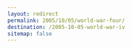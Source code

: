 ```yaml
---
layout: redirect
permalink: 2005/10/05/world-war-four/
destination: /2005-10-05-world-war-iv
sitemap: false
---
```

